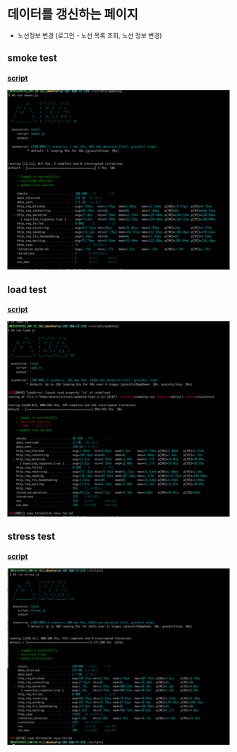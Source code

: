 #  데이터를 갱신하는 페이지 
- 노선정보 변경 (로그인 - 노선 목록 조회, 노선 정보 변경)

## smoke test
### [script](./smoke.js)
![smoke.png](./smoke.png)

## load test
### [script](./load.js)
![load.png](./load.png)

## stress test
### [script](./stress.js)
![stress.png](./stress.png)